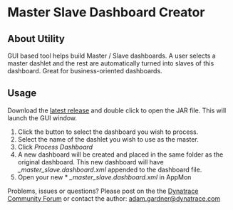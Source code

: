 # Master Slave Dashboard Creator

## About Utility
GUI based tool helps build Master / Slave dashboards. A user selects a master dashlet and the rest are automatically turned into slaves of this dashboard. Great for business-oriented dashboards.

## Usage
Download the [latest release](https://github.com/Dynatrace/Master-Slave-Dashboard-Creator/releases) and double click to open the JAR file.
This will launch the GUI window.

1. Click the button to select the dashboard you wish to process.
2. Select the name of the dashlet you wish to use as the master.
3. Click *Process Dashboard*
4. A new dashboard will be created and placed in the same folder as the original dashboard. This new dashboard will have *_master_slave.dashboard.xml* appended to the dashboard file.
5. Open your new * *_master_slave.dashboard.xml* in AppMon

Problems, issues or questions? Please post on the the [Dynatrace Community Forum](https://answers.dynatrace.com/spaces/148/index.html) or contact the author: adam.gardner@dynatrace.com
